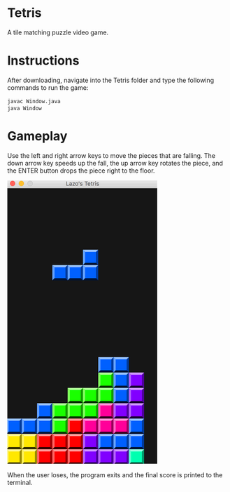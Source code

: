 # Tetris
A tile matching puzzle video game.

# Instructions
After downloading, navigate into the Tetris folder and type the following commands to run the game:
```
javac Window.java
java Window
```

# Gameplay

Use the left and right arrow keys to move the pieces that are falling. The down arrow key speeds up the fall, the up arrow key rotates the piece, and the ENTER button drops the piece right to the floor.

![alt tag](gifs/Tetris.gif)

When the user loses, the program exits and the final score is printed to the terminal.
